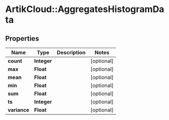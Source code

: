 # ArtikCloud::AggregatesHistogramData

## Properties
Name | Type | Description | Notes
------------ | ------------- | ------------- | -------------
**count** | **Integer** |  | [optional] 
**max** | **Float** |  | [optional] 
**mean** | **Float** |  | [optional] 
**min** | **Float** |  | [optional] 
**sum** | **Float** |  | [optional] 
**ts** | **Integer** |  | [optional] 
**variance** | **Float** |  | [optional] 


